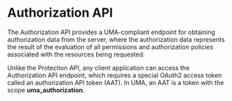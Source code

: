 # Authorization API

The Authorization API provides a UMA-compliant endpoint for obtaining authorization data from the server, where the authorization data represents the result of the evaluation of all permissions and authorization policies associated with the resources being requested.

Unlike the Protection API, any client application can access the Authorization API endpoint, which requires a special OAuth2 access token called an authorization API token (AAT). In UMA, an AAT is a token with the scope **uma\_authorization**.
